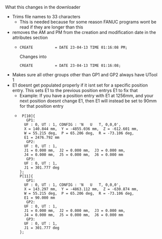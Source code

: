 What this changes in the downloader
- Trims file names to 33 characters
  - This is needed because for some reason FANUC programs wont be read if they are longer than this
- removes the AM and PM from the creation and modification date in the attributes section
  - ```ls
  	CREATE          = DATE 23-04-13 TIME 01:16:08 PM;
	```
	Changes into
  	```ls
  	CREATE          = DATE 23-04-13 TIME 01:16:08;
	```
- Makes sure all other groups other than GP1 and GP2 always have UTool 1
- E1 doesnt get populated properly if it isnt set for a specific position entry. This sets E1 to the previous position entrys E1 to fix that
  - Example: If you have a position entry with E1 at 1256mm, and your next position doesnt change E1, then E1 will instead be set to 90mm for that position entry
  - ```ls
	 P[10]{
	   GP1:
	  UF : 0, UT : 1, CONFIG : 'N   U   T, 0,0,0',  
	  X = 140.844 mm,  Y = -4855.036 mm,  Z = -612.601 mm,  
	  W = 55.215 deg,  P = 65.206 deg,  R = -73.106 deg,  
	  E1 = 2476.792 mm
	   GP2:
	  UF : 0, UT : 1,
	  J1 = 0.000 mm,  J2 = 0.000 mm,  J3 = 0.000 mm,
	  J4 = 0.000 mm,  J5 = 0.000 mm,  J6 = 0.000 mm
	   GP3:
	  UF : 0, UT : 1,
	  J1 = 301.777 deg
	};
	P[11]{
	   GP1:
	  UF : 0, UT : 1, CONFIG : 'N   U   T, 0,0,0',
	  X = 143.297 mm,  Y = -4863.112 mm,  Z = -630.874 mm,
	  W = 55.215 deg,  P = 65.206 deg,  R = -73.106 deg,
	  E1 = 90.000 mm
	   GP2:
	  UF : 0, UT : 1,
	  J1 = 0.000 mm,  J2 = 0.000 mm,  J3 = 0.000 mm,
	  J4 = 0.000 mm,  J5 = 0.000 mm,  J6 = 0.000 mm
	   GP3:
	  UF : 0, UT : 1,
	  J1 = 301.777 deg
	};
    ```
